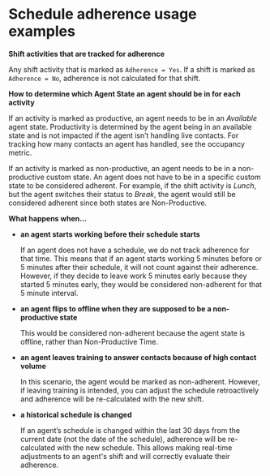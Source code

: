 # Schedule adherence usage examples<a name="schedule-adherence-usage-examples"></a>

**Shift activities that are tracked for adherence**

Any shift activity that is marked as `Adherence = Yes`\. If a shift is marked as `Adherence = No`, adherence is not calculated for that shift\. 

**How to determine which Agent State an agent should be in for each activity**

If an activity is marked as productive, an agent needs to be in an *Available* agent state\. Productivity is determined by the agent being in an available state and is not impacted if the agent isn’t handling live contacts\. For tracking how many contacts an agent has handled, see the occupancy metric\. 

If an activity is marked as non\-productive, an agent needs to be in a non\-productive custom state\. An agent does not have to be in a specific custom state to be considered adherent\. For example, if the shift activity is *Lunch*, but the agent switches their status to *Break*, the agent would still be considered adherent since both states are Non\-Productive\.

**What happens when\.\.\.**
+ **an agent starts working before their schedule starts**

  If an agent does not have a schedule, we do not track adherence for that time\. This means that if an agent starts working 5 minutes before or 5 minutes after their schedule, it will not count against their adherence\. However, if they decide to leave work 5 minutes early because they started 5 minutes early, they would be considered non\-adherent for that 5 minute interval\. 
+ **an agent flips to offline when they are supposed to be a non\-productive state**

  This would be considered non\-adherent because the agent state is offline, rather than Non\-Productive Time\. 
+ **an agent leaves training to answer contacts because of high contact volume**

  In this scenario, the agent would be marked as non\-adherent\. However, if leaving training is intended, you can adjust the schedule retroactively and adherence will be re\-calculated with the new shift\.
+ **a historical schedule is changed**

  If an agent’s schedule is changed within the last 30 days from the current date \(not the date of the schedule\), adherence will be re\-calculated with the new schedule\. This allows making real\-time adjustments to an agent's shift and will correctly evaluate their adherence\.